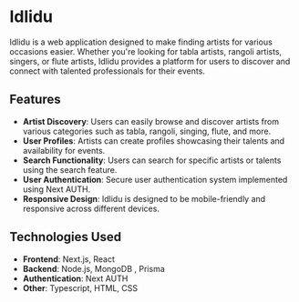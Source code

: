 # Idlidu

Idlidu is a web application designed to make finding artists for various occasions easier. Whether you're looking for tabla artists, rangoli artists, singers, or flute artists, Idlidu provides a platform for users to discover and connect with talented professionals for their events.

## Features

- **Artist Discovery**: Users can easily browse and discover artists from various categories such as tabla, rangoli, singing, flute, and more.
- **User Profiles**: Artists can create profiles showcasing their talents and availability for events.
- **Search Functionality**: Users can search for specific artists or talents using the search feature.
- **User Authentication**: Secure user authentication system implemented using Next AUTH.
- **Responsive Design**: Idlidu is designed to be mobile-friendly and responsive across different devices.

## Technologies Used

- **Frontend**: Next.js, React
- **Backend**: Node.js, MongoDB , Prisma
- **Authentication**: Next AUTH
- **Other**: Typescript, HTML, CSS

